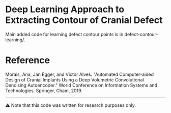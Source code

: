# Deep Learning Approach to Extracting Contour of Cranial Defect

Main added code for learning defect contour points is in defect-contour-learning/.

# Reference
Morais, Ana, Jan Egger, and Victor Alves. "Automated Computer-aided Design of Cranial Implants Using a Deep Volumetric Convolutional Denoising Autoencoder." World Conference on Information Systems and Technologies. Springer, Cham, 2019.

---
:warning: Note that this code was written for research purposes only.
